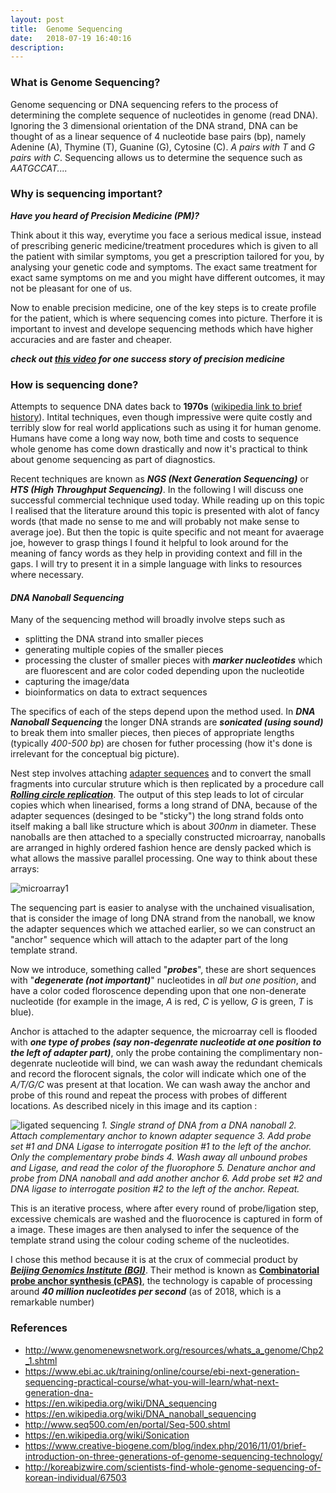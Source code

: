 ```yaml
---
layout: post
title:  Genome Sequencing
date:   2018-07-19 16:40:16
description:
---
```


### What is Genome Sequencing?

Genome sequencing or DNA sequencing refers to the process of determining the complete sequence of nucleotides in genome (read DNA). Ignoring the 3 dimensional orientation of the DNA strand, DNA can be thought of as a linear sequence of 4 nucleotide base pairs (bp), namely Adenine (A), Thymine (T), Guanine (G), Cytosine \(C). *A pairs with T* and *G pairs with C*. Sequencing allows us to determine the sequence such as *AATGCCAT....*

### Why is sequencing important?

***Have you heard of Precision Medicine (PM)?***

Think about it this way, everytime you face a serious medical issue, instead of prescribing generic medicine/treatment procedures which is given to all the patient with similar symptoms, you get a prescription tailored for you, by analysing your genetic code and symptoms. The exact same treatment for exact same symptoms on me and you might have different outcomes, it may not be pleasant for one of us.

Now to enable precision medicine, one of the key steps is to create profile for the patient, which is where sequencing comes into picture. Therfore it is important to invest and develope sequencing methods which have higher accuracies and are faster and cheaper.

***check out [this video](https://www.facebook.com/Upworthy/videos/1560690857391553/) for one success story of precision medicine***

### How is sequencing done?

Attempts to sequence DNA dates back to **1970s** ([wikipedia link to brief history](https://en.wikipedia.org/wiki/DNA_sequencing#History)). Intital techniques, even though impressive were quite costly and terribly slow for real world applications such as using it for human genome. Humans have come a long way now, both time and costs to sequence whole genome has come down drastically and now it's practical to think about genome sequencing as part of diagnostics.

Recent techniques are known as ***NGS (Next Generation Sequencing)*** or ***HTS (High Throughput Sequencing)***. In the following I will discuss one successful commercial technique used today. While reading up on this topic I realised that the literature around this topic is presented with alot of fancy words (that made no sense to me and will probably not make sense to average joe). But then the topic is quite specific and not meant for avaerage joe, however to grasp things I found it helpful to look around for the meaning of fancy words as they help in providing context and fill in the gaps. I will try to present it in a simple language with links to resources where necessary.

#### *DNA Nanoball Sequencing*

Many of the sequencing method will broadly involve steps such as

* splitting the DNA strand into smaller pieces
* generating multiple copies of the smaller pieces
* processing the cluster of smaller pieces with ***marker nucleotides*** which are fluorescent and are color coded depending upon the nucleotide
* capturing the image/data
* bioinformatics on data to extract sequences

The specifics of each of the steps depend upon the method used. In ***DNA Nanoball Sequencing*** the longer DNA strands are ***sonicated (using sound)*** to break them into smaller pieces, then pieces of appropriate lengths (typically *400-500 bp*) are chosen for futher processing (how it's done is irrelevant for the conceptual big picture).
<!-- 
Here is a cool video showing the sonification process

[![IMAGE ALT TEXT HERE](https://img.youtube.com/vi/3GXD4NBm818/0.jpg)](https://www.youtube.com/watch?v=3GXD4NBm818) -->

Nest step involves attaching [adapter sequences](https://en.wikipedia.org/wiki/Adapter_(genetics)) and to convert the small fragments into curcular struture which is then replicated by a procedure call ***[Rolling circle replication](https://en.wikipedia.org/wiki/Rolling_circle_replication)***. The output of this step leads to lot of circular copies which when linearised, forms a long strand of DNA, because of the adapter sequences (desinged to be "sticky") the long strand folds onto itself making a ball like structure which is about *300nm* in diameter. These nanoballs are then attached to a specially constructed microarray, nanoballs are arranged in highly ordered fashion hence are densly packed which is what allows the massive parallel processing.
One way to think about these arrays:

![microarray1](https://upload.wikimedia.org/wikipedia/commons/5/5a/DNA_nanoball_Array.jpg)

The sequencing part is easier to analyse with the unchained visualisation, that is consider the image of long DNA strand from the nanoball, we know the adapter sequences which we attached earlier, so we can construct an "anchor" sequence which will attach to the adapter part of the long template strand.

Now we introduce, something called "***probes***", these are short sequences with "***degenerate (not important)***" nucleotides in *all but one position*, and have a color coded floroscence depending upon that one non-denerate nucleotide (for example in the image, *A* is red, *C* is yellow, *G* is green, *T* is blue).

Anchor is attached to the adapter sequence, the microarray cell is flooded with ***one type of probes (say non-degenrate nucleotide at one position to the left of adapter part)***, only the probe containing the complimentary non-degenrate nucleotide will bind, we can wash away the redundant chemicals and record the florocent signals, the color will indicate which one of the *A/T/G/C* was present at that location. We can wash away the anchor and probe of this round and repeat the process with probes of different locations. As described nicely in this image and its caption :

![ligated sequencing](https://upload.wikimedia.org/wikipedia/commons/thumb/4/48/Unchained_Ligation_Sequencing.png/800px-Unchained_Ligation_Sequencing.png)
*1. Single strand of DNA from a DNA nanoball 2. Attach complementary anchor to known adapter sequence 3. Add probe set #1 and DNA Ligase to interrogate position #1 to the left of the anchor. Only the complementary probe binds 4. Wash away all unbound probes and Ligase, and read the color of the fluorophore 5. Denature anchor and probe from DNA nanoball and add another anchor 6. Add probe set #2 and DNA ligase to interrogate position #2 to the left of the anchor. Repeat.*

This is an iterative process, where after every round of probe/ligation step, excessive chemicals are washed and the fluorocence is captured in form of a image. These images are then analysed to infer the sequence of the template strand using the colour coding scheme of the nucleotides.

I chose this method because it is at the crux of commecial product by ***[Beijing Genomics Institute (BGI)](https://www.bgi.com/global/)***. Their method is known as **[Combinatorial probe anchor synthesis (cPAS)](http://www.seq500.com/en/portal/Seq-500.shtml)**, the technology is capable of processing around ***40 million nucleotides per second*** (as of 2018, which is a remarkable number)

### References

* http://www.genomenewsnetwork.org/resources/whats_a_genome/Chp2_1.shtml
* https://www.ebi.ac.uk/training/online/course/ebi-next-generation-sequencing-practical-course/what-you-will-learn/what-next-generation-dna-
* https://en.wikipedia.org/wiki/DNA_sequencing
* https://en.wikipedia.org/wiki/DNA_nanoball_sequencing
* http://www.seq500.com/en/portal/Seq-500.shtml
* https://en.wikipedia.org/wiki/Sonication
* https://www.creative-biogene.com/blog/index.php/2016/11/01/brief-introduction-on-three-generations-of-genome-sequencing-technology/
* http://koreabizwire.com/scientists-find-whole-genome-sequencing-of-korean-individual/67503